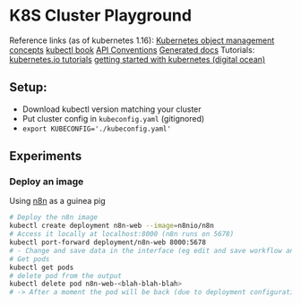 # K8S Cluster Playground

Reference links (as of kubernetes 1.16):
[Kubernetes object management concepts](https://kubernetes.io/docs/concepts/overview/working-with-objects/object-management/)
[kubectl book](https://kubectl.docs.kubernetes.io/)
[API Conventions](https://github.com/kubernetes/community/blob/e24c344aa32cdf87b4703c52e9af799795a54b37/contributors/devel/sig-architecture/api-conventions.md#spec-and-status)
[Generated docs](https://kubernetes.io/docs/reference/generated/kubernetes-api/v1.16/#pod-v1-core)
Tutorials:
[kubernetes.io tutorials](https://kubernetes.io/docs/tutorials/)
[getting started with kubernetes (digital ocean)](https://www.digitalocean.com/community/meetup_kits/getting-started-with-containers-and-kubernetes-a-digitalocean-workshop-kit)

## Setup:

- Download kubectl version matching your cluster
- Put cluster config in `kubeconfig.yaml` (gitignored)
- `export KUBECONFIG='./kubeconfig.yaml'`

## Experiments

### Deploy an image

Using [n8n](https://github.com/n8n-io/n8n/blob/e0752b861de8f21795dd2494ca0167b3091e2483/docker/images/n8n/README.md) as a guinea pig

```sh
# Deploy the n8n image
kubectl create deployment n8n-web --image=n8nio/n8n
# Access it locally at localhost:8000 (n8n runs on 5678)
kubectl port-forward deployment/n8n-web 8000:5678
# - Change and save data in the interface (eg edit and save workflow and create another)
# Get pods
kubectl get pods
# delete pod from the output
kubectl delete pod n8n-web-<blah-blah-blah>
# -> After a moment the pod will be back (due to deployment configuration) but you will have lost your stored workflows
```
